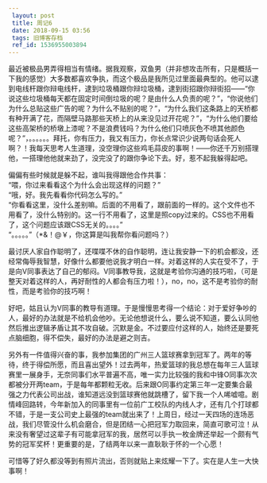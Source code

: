 ```yaml
---
 layout: post
 title: 周记6
 date: 2018-09-15 03:56
 tags: 旧博客存档
 ref_id: 1536955003894
---
```

最近被极品男弄得相当有情绪。据我观察，双鱼男（并非想攻击所有，只是概括一下我的感觉）大多数都喜欢争执，而这个极品是我所见过里面最典型的。他可以逮到电线杆跟你辩电线杆，逮到垃圾桶跟你辩垃圾桶，逮到街招跟你辩街招——“你说这些垃圾桶每天都在固定时间倒垃圾的呢？是由什么人负责的呢？”，“你说他们为什么总贴这些广告的呢？为什么不贴别的呢？”，“为什么我们这条路上的天桥都有种开满了花，而隔壁马路那些天桥上的从来没见过开花呢？”，“为什么他们要给这些高架桥的桥墩上漆呢？不是浪费钱吗？为什么他们只喷灰色不喷其他颜色呢？”，。。。。。。拜托，你有压力，我又有压力，你长点常识少说两句话会死人啊？！我每天思考人生道理，没空理你这些鸡毛蒜皮的事啊！——你还千万别搭理他，一搭理他他就来劲了，没完没了的跟你争论下去。好，惹不起我躲得起吧。

偏偏有些时候就是躲不起，谁叫我得跟他合作共事：  
“喂，你过来看看这个为什么会出现这样的问题？”  
“哦，好。我先看看你代码怎么写的。”  
“你看看这里，没什么差别嘛。后面的不用看了，跟前面的一样的。这个文件也不用看了，没什么特别的。这一行不用看了，这里是照copy过来的。CSS也不用看了，这个问题应该跟CSS无关的。。。。”  
“。。。。。”（*&！@￥，你这算是叫我帮你看问题吗？）

最讨厌人家自作聪明了，还喋喋不休的自作聪明，连让我安静一下的机会都没，还经常侮辱我智慧，好像什么都要他说我才明白一样。对着这样的人实在受不了，于是向V同事表达了自己的郁闷。V同事教导我，这就是考验你沟通的技巧啦，（可是整天对着这样的人，再好耐性的人都会有压力啦！），no，no，这不是考验你的耐性，而是考验你的技巧啊！

好吧，姑且认为V同事的教导有道理。于是慢慢思考得一个结论：对于爱好争吵的人，最好的办法就是不给机会他吵。无论他想说什么，要么说不知道，要么认同他然后推出逻辑矛盾让其不攻自破。沉默是金。不过要应付这样的人，始终还是要死点脑细胞，得不偿失，最好的办法是避之则吉。



另外有一件值得兴奋的事，我参加集团的广州三人篮球赛拿到冠军了。两年的等待，终于得偿所愿，而且喜出望外！过去两年，热爱篮球的我总想在每年三人篮球赛里一展身手，无奈同事们水平普遍不高，唯一实力比较强的我和中锋O同事次次都被分开两team，于是每年都颗粒无收。后来跟O同事约定第三年一定要集合最强之力代表公司出战，谁知道远没到篮球赛他就跳槽了，留下我一个人唏嘘噫。剧情峰回路转，今年新加入的同事里有一位前广工校队的内线人才，还有几个打球都不错，于是一支公司史上最强的team就出来了！上周日，经过一天四场的连场恶战，我们尽管没什么机会磨合，但是团结一心把冠军力取回来，简直可歌可泣！从来没有奢望过这辈子有可能拿冠军的我，居然可以手执一枚金牌还举起一个颇有气势的冠军奖杯！更重要的是，了结两年以来一直耿耿于怀的一个心愿！

可惜等了好久都没等到有照片流出，否则就贴上来炫耀一下了。实在是人生一大快事啊！

